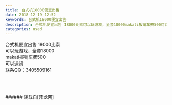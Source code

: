 ```yaml
---
title: 台式机18000便宜出售
date: 2018-12-19 12:52
keywords: 台式机18000便宜出售
description: 台式机便宜出售 18000比索可以玩游戏，全套18000makati报销车费500可以送货联系QQ：3405509161
categories: used
---
```

<td class="t_f" id="postmessage_2519795">

台式机便宜出售 18000比索<br/>
可以玩游戏，全套18000<br/>
makati报销车费500<br/>
可以送货<br/>
联系QQ：3405509161<br/>
<img alt="" border="0" class="zoom" data-cf-modified-fe08fa93491eee9e3763a513-="" file="http://www.flw.ph/data/appbyme/upload/image/201812/19/TIRclDtL38yw.jpg" id="aimg_DH4qn" lazyloadthumb="1" onclick="" onmouseover="" src="http://www.flw.ph/data/appbyme/upload/image/201812/19/TIRclDtL38yw.jpg"/><br/>
<br/>
<img alt="" border="0" class="zoom" data-cf-modified-fe08fa93491eee9e3763a513-="" file="http://www.flw.ph/data/appbyme/upload/image/201812/19/pnJYyDmM6FD8.jpg" id="aimg_TUhqi" lazyloadthumb="1" onclick="" onmouseover="" src="http://www.flw.ph/data/appbyme/upload/image/201812/19/pnJYyDmM6FD8.jpg"/><br/>
<br/>
<img alt="" border="0" class="zoom" data-cf-modified-fe08fa93491eee9e3763a513-="" file="http://www.flw.ph/data/appbyme/upload/image/201812/19/PVesbqvW82SQ.jpg" id="aimg_YH4mO" lazyloadthumb="1" onclick="" onmouseover="" src="http://www.flw.ph/data/appbyme/upload/image/201812/19/PVesbqvW82SQ.jpg"/><br/>
<br/>
</td>
###### 转载自[菲龙网]